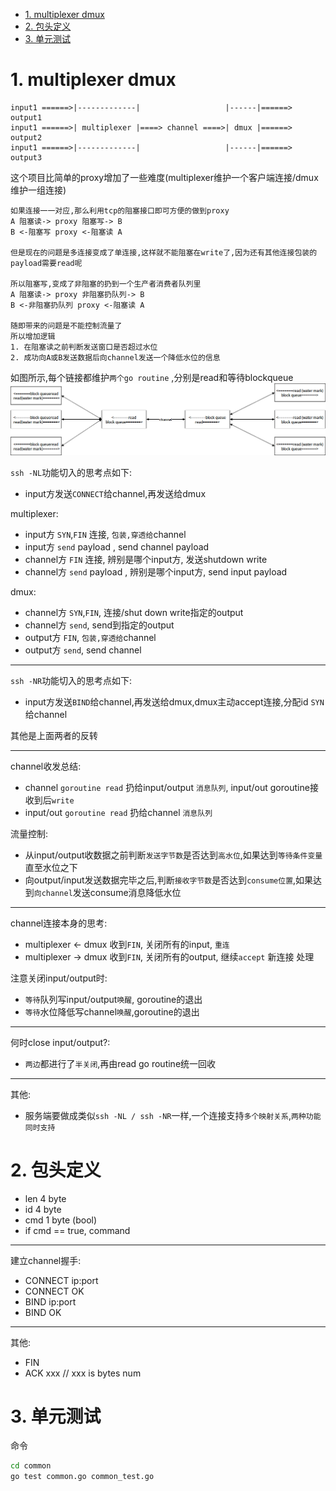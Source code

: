 <!-- TOC -->

- [1. multiplexer dmux](#1-multiplexer-dmux)
- [2. 包头定义](#2-包头定义)
- [3. 单元测试](#3-单元测试)

<!-- /TOC -->


<a id="markdown-1-multiplexer-dmux" name="1-multiplexer-dmux"></a>
# 1. multiplexer dmux

```
input1 ======>|-------------|                   |------|======> output1
input1 ======>| multiplexer |====> channel ====>| dmux |======> output2
input1 ======>|-------------|                   |------|======> output3
```

这个项目比简单的proxy增加了一些难度(multiplexer维护一个客户端连接/dmux维护一组连接)

```
如果连接一一对应,那么利用tcp的阻塞接口即可方便的做到proxy
A 阻塞读-> proxy 阻塞写-> B
B <-阻塞写 proxy <-阻塞读 A

但是现在的问题是多连接变成了单连接,这样就不能阻塞在write了,因为还有其他连接包装的payload需要read呢

所以阻塞写,变成了非阻塞的扔到一个生产者消费者队列里
A 阻塞读-> proxy 非阻塞扔队列-> B
B <-非阻塞扔队列 proxy <-阻塞读 A

随即带来的问题是不能控制流量了
所以增加逻辑
1. 在阻塞读之前判断发送窗口是否超过水位
2. 成功向A或B发送数据后向channel发送一个降低水位的信息
```

如图所示,每个链接都维护`两个go routine`  ,分别是read和等待blockqueue
![](multiplexer.png)

`ssh -NL`功能切入的思考点如下:  
* input方发送`CONNECT`给channel,再发送给dmux

multiplexer:
* input方 `SYN`,`FIN` 连接, `包装,穿透给`channel
* input方 `send` payload , send channel payload 
* channel方 `FIN` 连接, 辨别是哪个input方, 发送shutdown write
* channel方 `send` payload , 辨别是哪个input方, send input payload

dmux:
* channel方 `SYN`,`FIN`, 连接/shut down write指定的output
* channel方 `send`, send到指定的output
* output方 `FIN`, `包装,穿透给`channel
* output方 `send`, send channel

---

`ssh -NR`功能切入的思考点如下:  
* input方发送`BIND`给channel,再发送给dmux,dmux主动accept连接,分配id `SYN`给channel

其他是上面两者的反转


---
channel收发总结:
* channel `goroutine read` 扔给input/output `消息队列`, input/out goroutine接收到后`write`
* input/out `goroutine read` 扔给channel `消息队列`

流量控制:
* 从input/output收数据之前判断`发送字节数`是否达到`高水位`,如果达到`等待条件变量`直至水位之下
* 向output/input发送数据完毕之后,判断`接收字节数`是否达到`consume位置`,如果达到`向channel`发送consume消息降低水位
---

channel连接本身的思考:  
* multiplexer <- dmux 收到`FIN`, 关闭所有的input, `重连`
* multiplexer -> dmux 收到`FIN`, 关闭所有的output,  继续`accept` 新连接 处理

注意关闭input/output时:
* `等待`队列写input/output`唤醒`, goroutine的退出
* `等待`水位降低写channel`唤醒`,goroutine的退出

---

何时close input/output?:
* `两边`都进行了`半关闭`,再由read go routine统一回收

---

其他:
* 服务端要做成类似`ssh -NL / ssh -NR`一样,一个连接支持`多个映射关系`,`两种功能同时支持`


<a id="markdown-2-包头定义" name="2-包头定义"></a>
# 2. 包头定义

* len 4 byte
* id 4 byte
* cmd 1 byte (bool)
* if cmd == true, command

---

建立channel握手:
* CONNECT ip:port
* CONNECT OK
* BIND ip:port
* BIND OK
---

其他:
* FIN
* ACK xxx // xxx is bytes num

<a id="markdown-3-单元测试" name="3-单元测试"></a>
# 3. 单元测试

命令
```bash
cd common
go test common.go common_test.go
```
